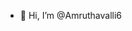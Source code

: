 - 👋 Hi, I’m @Amruthavalli6

<!---
Amruthavalli6/Amruthavalli6 is a ✨ special ✨ repository because its `README.md` (this file) appears on your GitHub profile.
You can click the Preview link to take a look at your changes.
--->
